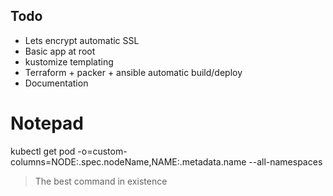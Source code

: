 ## Todo

- Lets encrypt automatic SSL
- Basic app at root
- kustomize templating
- Terraform + packer + ansible automatic build/deploy
- Documentation


# Notepad

kubectl get pod -o=custom-columns=NODE:.spec.nodeName,NAME:.metadata.name --all-namespaces

> The best command in existence